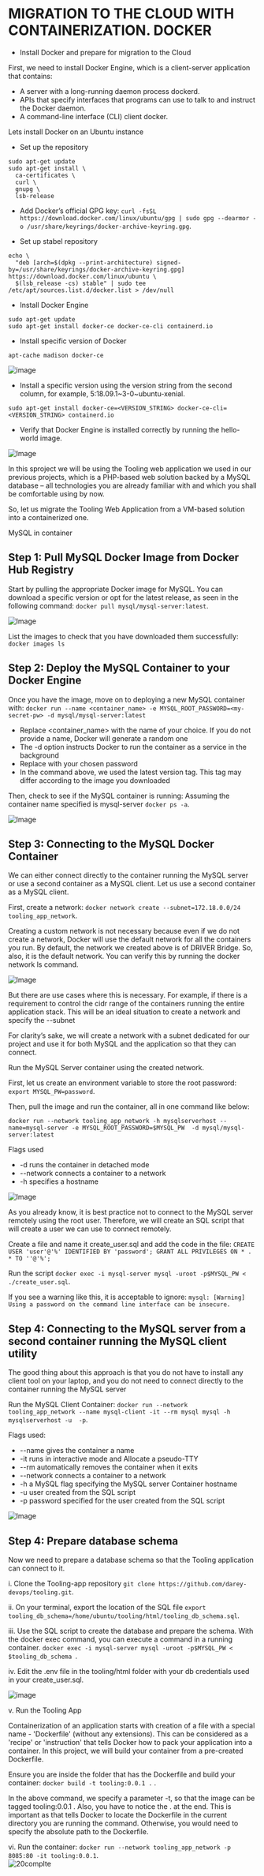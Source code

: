# MIGRATION TO THE СLOUD WITH CONTAINERIZATION. DOCKER

* Install Docker and prepare for migration to the Cloud

First, we need to install Docker Engine, which is a client-server application that contains:

  * A server with a long-running daemon process dockerd.
  * APIs that specify interfaces that programs can use to talk to and instruct the Docker daemon.
  * A command-line interface (CLI) client docker.
  
  Lets install Docker on an Ubuntu instance
  
  * Set up the repository  
  
  ```
  sudo apt-get update
  sudo apt-get install \
    ca-certificates \
    curl \
    gnupg \
    lsb-release
  ```

* Add Docker’s official GPG key: `curl -fsSL https://download.docker.com/linux/ubuntu/gpg | sudo gpg --dearmor -o /usr/share/keyrings/docker-archive-keyring.gpg`.

* Set up stabel repository
```
echo \
  "deb [arch=$(dpkg --print-architecture) signed-by=/usr/share/keyrings/docker-archive-keyring.gpg] https://download.docker.com/linux/ubuntu \
  $(lsb_release -cs) stable" | sudo tee /etc/apt/sources.list.d/docker.list > /dev/null
```
* Install Docker Engine
```
sudo apt-get update
sudo apt-get install docker-ce docker-ce-cli containerd.io
```

* Install specific version of Docker 
```
apt-cache madison docker-ce
```
![image](https://user-images.githubusercontent.com/50557587/158987233-98a9afc4-061d-4082-9806-8ec772bad752.png)

* Install a specific version using the version string from the second column, for example, 5:18.09.1~3-0~ubuntu-xenial.

 `sudo apt-get install docker-ce=<VERSION_STRING> docker-ce-cli=<VERSION_STRING> containerd.io`
 
* Verify that Docker Engine is installed correctly by running the hello-world image.

![Image](https://user-images.githubusercontent.com/50557587/158987607-4f190b71-7e76-48ee-ad5d-52abd6038751.png)

In this sproject we will be using the Tooling web application we used in our previous projects, which is a PHP-based web solution backed by a MySQL database – all technologies you are already familiar with and which you shall be comfortable using by now.

So, let us migrate the Tooling Web Application from a VM-based solution into a containerized one.

MySQL in container

## Step 1: Pull MySQL Docker Image from Docker Hub Registry

Start by pulling the appropriate Docker image for MySQL. You can download a specific version or opt for the latest release, as seen in the following command: `docker pull mysql/mysql-server:latest`.  

 ![Image](https://user-images.githubusercontent.com/50557587/158990035-0eceb83d-0327-4369-add1-3d9260d59a64.png)

List the images to check that you have downloaded them successfully: `docker images ls`

## Step 2: Deploy the MySQL Container to your Docker Engine

Once you have the image, move on to deploying a new MySQL container with: `docker run --name <container_name> -e MYSQL_ROOT_PASSWORD=<my-secret-pw> -d mysql/mysql-server:latest`

* Replace <container_name> with the name of your choice. If you do not provide a name, Docker will generate a random one
* The -d option instructs Docker to run the container as a service in the background
* Replace <my-secret-pw> with your chosen password
* In the command above, we used the latest version tag. This tag may differ according to the image you downloaded
 
Then, check to see if the MySQL container is running: Assuming the container name specified is mysql-server `docker ps -a`.
 
![Image](https://user-images.githubusercontent.com/50557587/158991318-06bd2178-a7ac-4dca-91fa-1ce0f87c473b.png)

## Step 3: Connecting to the MySQL Docker Container
 
We can either connect directly to the container running the MySQL server or use a second container as a MySQL client. Let us use a second container as a MySQL client.
 
First, create a network: `docker network create --subnet=172.18.0.0/24 tooling_app_network`.
 
Creating a custom network is not necessary because even if we do not create a network, Docker will use the default network for all the containers you run. By default, the network we created above is of DRIVER Bridge. So, also, it is the default network. You can verify this by running the docker network ls command.  

![Image](https://user-images.githubusercontent.com/50557587/158992887-67025716-c8ac-444e-a932-4e1e214b8d03.png)

But there are use cases where this is necessary. For example, if there is a requirement to control the cidr range of the containers running the entire application stack. This will be an ideal situation to create a network and specify the --subnet

For clarity’s sake, we will create a network with a subnet dedicated for our project and use it for both MySQL and the application so that they can connect.

Run the MySQL Server container using the created network.

First, let us create an environment variable to store the root password: `export MYSQL_PW=password`.

Then, pull the image and run the container, all in one command like below:
 
`docker run --network tooling_app_network -h mysqlserverhost --name=mysql-server -e MYSQL_ROOT_PASSWORD=$MYSQL_PW  -d mysql/mysql-server:latest `
 
Flags used
* -d runs the container in detached mode
* --network connects a container to a network
* -h specifies a hostname
 
![Image](https://user-images.githubusercontent.com/50557587/158993969-8fcee392-4a8b-472d-b27d-fd9cd927521a.png)

As you already know, it is best practice not to connect to the MySQL server remotely using the root user. Therefore, we will create an SQL script that will create a user we can use to connect remotely.

Create a file and name it create_user.sql and add the code in the file: `CREATE USER 'user'@'%' IDENTIFIED BY 'password'; GRANT ALL PRIVILEGES ON * . * TO ''@'%';`

Run the script `docker exec -i mysql-server mysql -uroot -p$MYSQL_PW < ./create_user.sql`.
                                                                                          
If you see a warning like this, it is acceptable to ignore: `mysql: [Warning] Using a password on the command line interface can be insecure.`
                                                                                          
## Step 4: Connecting to the MySQL server from a second container running the MySQL client utility
                                                                                                            
The good thing about this approach is that you do not have to install any client tool on your laptop, and you do not need to connect directly to the container running the MySQL server
                            
Run the MySQL Client Container: `docker run --network tooling_app_network --name mysql-client -it --rm mysql mysql -h mysqlserverhost -u  -p`.                                                                          
 
Flags used:
* --name gives the container a name
* -it runs in interactive mode and Allocate a pseudo-TTY
* --rm automatically removes the container when it exits
* --network connects a container to a network
* -h a MySQL flag specifying the MySQL server Container hostname
* -u user created from the SQL script
* -p password specified for the user created from the SQL script      
                                         
![Image](https://user-images.githubusercontent.com/50557587/158996222-8465c8a7-17e2-42c8-9bc2-2f197c398d1e.png)
 
## Step 4: Prepare database schema 
 
Now we need to prepare a database schema so that the Tooling application can connect to it.
 
i. Clone the Tooling-app repository `git clone https://github.com/darey-devops/tooling.git`.
                                                                                          
ii. On your terminal, export the location of the SQL file  `export tooling_db_schema=/home/ubuntu/tooling/html/tooling_db_schema.sql`.  
                                                                                          
iii. Use the SQL script to create the database and prepare the schema. With the docker exec command, you can execute a command in a running container. `docker exec -i mysql-server mysql -uroot -p$MYSQL_PW < $tooling_db_schema `.
 
iv. Edit the .env file in the tooling/html folder with your db credentials used in your create_user.sql.  
 
![image](https://user-images.githubusercontent.com/50557587/158998675-73aed6df-d21b-4773-93dc-05bec8f2c406.png)
 
v. Run the Tooling App                                                                                           

Containerization of an application starts with creation of a file with a special name - 'Dockerfile' (without any extensions). This can be considered as a 'recipe' or 'instruction' that tells Docker how to pack your application into a container. In this project, we will build your container from a pre-created Dockerfile. 
 
Ensure you are inside the folder that has the Dockerfile and build your container: `docker build -t tooling:0.0.1 .` .

In the above command, we specify a parameter -t, so that the image can be tagged tooling:0.0.1 . Also, you have to notice the . at the end. This is important as that tells Docker to locate the Dockerfile in the current directory you are running the command. Otherwise, you would need to specify the absolute path to the Dockerfile.
                                                                                          
vi. Run the container: `docker run --network tooling_app_network -p 8085:80 -it tooling:0.0.1`.                                                                                         
![20complte](https://user-images.githubusercontent.com/50557587/159000380-f12d662e-115c-4959-8f01-750c99ab85ea.PNG)
